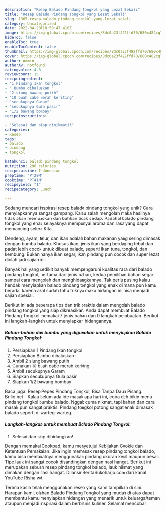 ```yaml
---
description: "Resep Balado Pindang Tongkol yang Lezat Sekali"
title: "Resep Balado Pindang Tongkol yang Lezat Sekali"
slug: 1365-resep-balado-pindang-tongkol-yang-lezat-sekali
category: Uncategorized
date: 2022-04-20T18:59:47.410Z
image: https://img-global.cpcdn.com/recipes/8dc0a23f492ffd70/680x482cq70/balado-pindang-tongkol-foto-resep-utama.jpg
hideToc: false
enableToc: true
enableTocContent: false
thumbnail: https://img-global.cpcdn.com/recipes/8dc0a23f492ffd70/680x482cq70/balado-pindang-tongkol-foto-resep-utama.jpg
cover: https://img-global.cpcdn.com/recipes/8dc0a23f492ffd70/680x482cq70/balado-pindang-tongkol-foto-resep-utama.jpg
author: Admin
authorAv: notfound
ratingvalue: 4.8
reviewcount: 15
recipeingredient:
- "1 Pindang Ikan tongkol"
- " Bumbu dihaluskan "
- "2 siung bawang putih"
- "10 buah cabe merah keriting"
- "secukupnya Garam"
- "secukupnya Gula pasir"
- "1/2 bawang bombay"
recipeinstructions:

- "Selesai dan siap dinikmati!"
categories:
- Resep
tags:
- balado
- pindang
- tongkol

katakunci: balado pindang tongkol 
nutrition: 296 calories
recipecuisine: Indonesian
preptime: "PT29M"
cooktime: "PT41M"
recipeyield: "1"
recipecategory: Lunch

---
```





Sedang mencari inspirasi resep balado pindang tongkol yang unik? Cara menyiapkannya sangat gampang. Kalau salah mengolah maka hasilnya tidak akan memuaskan dan bahkan tidak sedap. Padahal balado pindang tongkol yang enak selayaknya mempunyai aroma dan rasa yang dapat memancing selera Kita.





Dendeng, ayam, telur, dan ikan adalah bahan makanan yang sering dimasak dengan bumbu balado. Khusus ikan, jenis ikan yang berdaging tebal dan padat lebih cocok untuk dibuat balado, seperti ikan tuna, tongkol, dan kembung. Bukan hanya ikan segar, ikan pindang pun cocok dan super lezat diolah jadi sajian ini.

Banyak hal yang sedikit banyak mempengaruhi kualitas rasa dari balado pindang tongkol, pertama dari jenis bahan, kedua pemilihan bahan segar sampai cara mengolah dan menghidangkannya. Tak perlu pusing kalau hendak menyiapkan balado pindang tongkol yang enak di mana pun kamu berada, karena asal sudah tahu triknya maka hidangan ini bisa menjadi sajian spesial.






Berikut ini ada beberapa tips dan trik praktis dalam mengolah balado pindang tongkol yang siap dikreasikan. Anda dapat membuat Balado Pindang Tongkol memakai 7 jenis bahan dan 0 langkah pembuatan. Berikut ini langkah-langkah untuk menyiapkan hidangannya.

<!--inarticleads1-->

##### Bahan-bahan dan bumbu yang digunakan untuk menyiapkan Balado Pindang Tongkol:

1. Persiapkan 1 Pindang Ikan tongkol
1. Persiapkan  Bumbu dihaluskan :
1. Ambil 2 siung bawang putih
1. Gunakan 10 buah cabe merah keriting
1. Ambil secukupnya Garam
1. Siapkan secukupnya Gula pasir
1. Siapkan 1/2 bawang bombay


Baca juga: Resep Pepes Pindang Tongkol, Bisa Tanpa Daun Pisang. Brilio.net - Kalau belum ada ide masak apa hari ini, coba deh bikin menu pindang tongkol bumbu balado. Nggak cuma nikmat, tapi bahan dan cara masak pun sangat praktis. Pindang tongkol potong sangat enak dimasak balado seperti di warteg-warteg. 

<!--inarticleads2-->

##### Langkah-langkah untuk membuat Balado Pindang Tongkol:


1. Selesai dan siap dihidangkan!

Dengan memakai Cookpad, kamu menyetujui Kebijakan Cookie dan Ketentuan Pemakaian. Jika ingin memasak resep pindang tongkol balado, kamu bisa membuatnya menggunakan pindang ukuran kecil maupun besar. Tipe lauk ini sangat cocok disandingkan dengan nasi hangat. Berikut ini merupakan sebuah resep pindang tongkol balado, lauk nikmat yang dimakan dengan nasi hangat. Dilansir BeritaSukoharjo.com dari kanal YouTube Risha wd. 

Terima kasih telah menggunakan resep yang kami tampilkan di sini. Harapan kami, olahan Balado Pindang Tongkol yang mudah di atas dapat membantu kamu menyiapkan hidangan yang menarik untuk keluarga/teman ataupun menjadi inspirasi dalam berbisnis kuliner. Selamat mencoba!
